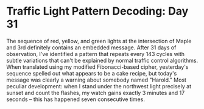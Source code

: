 # Traffic Light Pattern Decoding: Day 31

The sequence of red, yellow, and green lights at the intersection of Maple and 3rd definitely contains an embedded message. After 31 days of observation, I've identified a pattern that repeats every 143 cycles with subtle variations that can't be explained by normal traffic control algorithms. When translated using my modified Fibonacci-based cipher, yesterday's sequence spelled out what appears to be a cake recipe, but today's message was clearly a warning about somebody named "Harold." Most peculiar development: when I stand under the northwest light precisely at sunset and count the flashes, my watch gains exactly 3 minutes and 17 seconds – this has happened seven consecutive times.